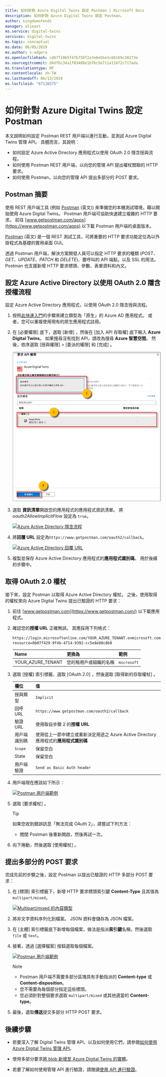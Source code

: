 ```yaml
---
title: 如何針對 Azure Digital Twins 設定 Postman | Microsoft Docs
description: 如何針對 Azure Digital Twins 設定 Postman。
author: kingdomofends
manager: alinast
ms.service: digital-twins
services: digital-twins
ms.topic: conceptual
ms.date: 06/05/2019
ms.author: v-adgera
ms.openlocfilehash: cd67f1065f47b758f2a7e0e5be3c60169c30273e
ms.sourcegitcommit: d4dfbc34a1f03488e1b7bc5e711a11b72c717ada
ms.translationtype: MT
ms.contentlocale: zh-TW
ms.lasthandoff: 06/13/2019
ms.locfileid: "67116575"
---
```

# <a name="how-to-configure-postman-for-azure-digital-twins"></a>如何針對 Azure Digital Twins 設定 Postman

本文說明如何設定 Postman REST 用戶端以進行互動，並測試 Azure Digital Twins 管理 API。 具體而言，其說明：

* 如何設定 Azure Active Directory 應用程式以使用 OAuth 2.0 隱含授與流程。
* 如何使用 Postman REST 用戶端，以向您的管理 API 提出權杖關聯的 HTTP 要求。
* 如何使用 Postman，以向您的管理 API 提出多部分的 POST 要求。

## <a name="postman-summary"></a>Postman 摘要

使用 REST 用戶端工具 (例如 [Postman](https://www.getpostman.com/) \(英文\)) 來準備您的本機測試環境，藉以開始使用 Azure Digital Twins。 Postman 用戶端可協助快速建立複雜的 HTTP 要求。 前往 [www.getpostman.com/apps](https://www.getpostman.com/apps) 以下載 Postman 用戶端的桌面版本。

[Postman](https://www.getpostman.com/) \(英文\) 是一個 REST 測試工具，可將重要的 HTTP 要求功能定位為以外掛程式為基礎的實用桌面 GUI。

透過 Postman 用戶端，解決方案開發人員可以指定 HTTP 要求的種類 (*POST*、*GET*、*UPDATE*、*PATCH* 和 *DELETE*)、要呼叫的 API 端點，以及 SSL 的用法。 Postman 也支援新增 HTTP 要求標頭、參數、表單資料和內文。

## <a name="configure-azure-active-directory-to-use-the-oauth-20-implicit-grant-flow"></a>設定 Azure Active Directory 以使用 OAuth 2.0 隱含授權流程

設定 Azure Active Directory 應用程式，以使用 OAuth 2.0 隱含授與流程。

1. 按照[此快速入門](https://docs.microsoft.com/azure/active-directory/develop/quickstart-v1-integrate-apps-with-azure-ad)的步驟來建立類型為「原生」的 Azure AD 應用程式。 或者，您可以重複使用現有的原生應用程式註冊。

1. 在 [必要權限]  底下，選取 [新增]  ，然後在 [加入 API 存取權]  底下輸入 **Azure Digital Twins**。 如果搜尋沒有找到 API，請改為搜尋 **Azure 智慧空間**。 然後，依序選取 [授與權限] > [委派的權限]  和 [完成]  。

    [![Azure Active Directory 應用程式註冊中新增 api](../../includes/media/digital-twins-permissions/aad-app-req-permissions.png)](../../includes/media/digital-twins-permissions/aad-app-req-permissions.png#lightbox)

1. 選取 **資訊清單**開啟您的應用程式的應用程式資訊清單。 將 *oauth2AllowImplicitFlow* 設定為 `true`。

    [![Azure Active Directory 隱含流程](media/how-to-configure-postman/implicit-flow.png)](media/how-to-configure-postman/implicit-flow.png#lightbox)

1. 將**回覆 URL** 設定為`https://www.getpostman.com/oauth2/callback`。

    [![Azure Active Directory 回覆 URL](media/how-to-configure-postman/reply-url.png)](media/how-to-configure-postman/reply-url.png#lightbox)

1. 複製並保存 Azure Active Directory 應用程式的**應用程式識別碼**。 用於後續的步驟中。

## <a name="obtain-an-oauth-20-token"></a>取得 OAuth 2.0 權杖

接下來，設定 Postman 以取得 Azure Active Directory 權杖。 之後，使用取得的權杖來向 Azure Digital Twins 提出已驗證的 HTTP 要求：

1. 前往 [www.getpostman.com](https://www.getpostman.com/) 以下載應用程式。
1. 確認您的**授權 URL** 正確無誤。 其應採用下列格式：

    ```plaintext
    https://login.microsoftonline.com/YOUR_AZURE_TENANT.onmicrosoft.com/oauth2/authorize?resource=0b07f429-9f4b-4714-9392-cc5e8e80c8b0
    ```

    | Name  | 更換為 | 範例 |
    |---------|---------|---------|
    | YOUR_AZURE_TENANT | 您的租用戶或組織的名稱 | `microsoft` |

1. 選取 [授權]  索引標籤、選取 [OAuth 2.0]  ，然後選取 [取得新的存取權杖]  。

    | 欄位  | 值 |
    |---------|---------|
    | 授與類型 | `Implicit` |
    | 回呼 URL | `https://www.getpostman.com/oauth2/callback` |
    | 驗證 URL | 使用取自步驟 2 的**授權 URL** |
    | 用戶端識別碼 | 使用從上一節中建立或重新決定用途之 Azure Active Directory 應用程式的**應用程式識別碼** |
    | `Scope` | 保留空白 |
    | State | 保留空白 |
    | 用戶端驗證 | `Send as Basic Auth header` |

1. 用戶端現在應該如下所示：

    [![Postman 用戶端範例](media/how-to-configure-postman/postman-oauth-token.png)](media/how-to-configure-postman/postman-oauth-token.png#lightbox)

1. 選取 [要求權杖]  。

    >[!TIP]
    >如果您收到錯誤訊息「無法完成 OAuth 2」，請嘗試下列方法：
    > * 關閉 Postman 後重新開啟，然後再試一次。
  
1. 向下捲動，然後選取 [使用權杖]  。

<div id="multi"></div>

## <a name="make-a-multipart-post-request"></a>提出多部分的 POST 要求

完成先前的步驟之後，設定 Postman 以提出已驗證的 HTTP 多部分 POST 要求：

1. 在 [標頭]  索引標籤下，新增 HTTP 要求標頭索引鍵 **Content-Type** 且其值為 `multipart/mixed`。

   [![Multipart/mixed 的內容類型](media/how-to-configure-postman/content-type.png)](media/how-to-configure-postman/content-type.png#lightbox)

1. 將非文字資料序列化到檔案。 JSON 資料會儲存為 JSON 檔案。
1. 在 [主體]  索引標籤底下新增每個檔案，做法是指派**索引鍵**名稱，然後選取 `file` 或 `text`。
1. 接著，透過 [選擇檔案]  按鈕選取每個檔案。

   [![Postman 用戶端範例](media/how-to-configure-postman/form-body.png)](media/how-to-configure-postman/form-body.png#lightbox)

   >[!NOTE]
   > * Postman 用戶端不需要多部分區塊具有手動指派的 **Content-type** 或 **Content-disposition**。
   > * 您不需要為每個部分指定這些標頭。
   > * 您必須針對整個要求選取 `multipart/mixed` 或其他適當的 **Content-type**。

1. 最後，選取**傳送**提交多部分 HTTP POST 要求。

## <a name="next-steps"></a>後續步驟

- 若要深入了解 Digital Twins 管理 API，以及如何使用它們，請參閱[如何使用 Azure Digital Twins 管理 API](how-to-navigate-apis.md)。

- 使用多部分要求[將 blob 新增至 Azure Digital Twins 的實體](./how-to-add-blobs.md)。

- 若要了解如何使用管理 API 進行驗證，請閱讀[使用 API 進行驗證](./security-authenticating-apis.md)。